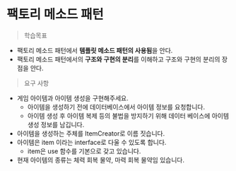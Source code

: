 # 팩토리 메소드 패턴

> 학습목표
 * 팩토리 메소드 패턴에서 **템플릿 메소드 패턴의 사용됨**을 안다.
 * 팩토리 메소드 패턴에서의 **구조와 구현의 분리**를 이해하고  구조와 구현의 분리의 장점을 안다.

> 요구 사항
 * 게임 아이템과 아이템 생성을 구현해주세요.
   * 아이템을 생성하기 전에 데이터베이스에서 아이템 정보를 요청합니다.
   * 아이템 생성 후 아이템 복제 등의 불법을 방지하기 위해 데이터 베이스에 아이템 생성 정보를 남깁니다.
 * 아이템을 생성하는 주체를 ItemCreator로 이름 짓습니다.
 * 아이템은 item 이라는 interface로 다울 수 있도록 합니다.
   * item은 use 함수를 기본으로 갖고 있습니다.
 * 현재 아이템의 종류는 체력 회복 물약, 마력 회복 물약임 있습니다.

 